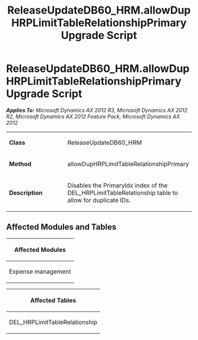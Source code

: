 ﻿---
title: ReleaseUpdateDB60_HRM.allowDupHRPLimitTableRelationshipPrimary Upgrade Script
TOCTitle: ReleaseUpdateDB60_HRM.allowDupHRPLimitTableRelationshipPrimary Upgrade Script
ms:assetid: 8fc8a871-0d03-c9fb-a6ec-7ef88cc6756e
ms:mtpsurl: https://msdn.microsoft.com/en-us/library/JJ736546(v=AX.60)
ms:contentKeyID: 49709735
ms.date: 05/18/2015
mtps_version: v=AX.60
---

# ReleaseUpdateDB60\_HRM.allowDupHRPLimitTableRelationshipPrimary Upgrade Script 


_**Applies To:** Microsoft Dynamics AX 2012 R3, Microsoft Dynamics AX 2012 R2, Microsoft Dynamics AX 2012 Feature Pack, Microsoft Dynamics AX 2012_

<table>
<colgroup>
<col style="width: 50%" />
<col style="width: 50%" />
</colgroup>
<tbody>
<tr class="odd">
<td><p><strong>Class</strong></p></td>
<td><p>ReleaseUpdateDB60_HRM</p></td>
</tr>
<tr class="even">
<td><p><strong>Method</strong></p></td>
<td><p>allowDupHRPLimitTableRelationshipPrimary</p></td>
</tr>
<tr class="odd">
<td><p><strong>Description</strong></p></td>
<td><p>Disables the PrimaryIdx index of the DEL_HRPLimitTableRelationship table to allow for duplicate IDs.</p></td>
</tr>
</tbody>
</table>


## Affected Modules and Tables

<table>
<colgroup>
<col style="width: 100%" />
</colgroup>
<thead>
<tr class="header">
<th><p>Affected Modules</p></th>
</tr>
</thead>
<tbody>
<tr class="odd">
<td><p>Expense management</p></td>
</tr>
</tbody>
</table>


<table>
<colgroup>
<col style="width: 100%" />
</colgroup>
<thead>
<tr class="header">
<th><p>Affected Tables</p></th>
</tr>
</thead>
<tbody>
<tr class="odd">
<td><p>DEL_HRPLimitTableRelationship</p></td>
</tr>
</tbody>
</table>

  


